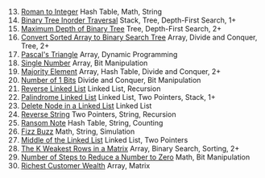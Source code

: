 13. [Roman to Integer](roman-to-integer) Hash Table, Math, String
94. [Binary Tree Inorder Traversal](binary-tree-inorder-traversal) Stack, Tree, Depth-First Search, 1+
104. [Maximum Depth of Binary Tree](maximum-depth-of-binary-tree) Tree, Depth-First Search, 2+
108. [Convert Sorted Array to Binary Search Tree](convert-sorted-array-to-binary-search-tree) Array, Divide and Conquer, Tree, 2+
118. [Pascal's Triangle](pascals-triangle) Array, Dynamic Programming
136. [Single Number](single-number) Array, Bit Manipulation
169. [Majority Element](majority-element) Array, Hash Table, Divide and Conquer, 2+
191. [Number of 1 Bits](number-of-1-bits) Divide and Conquer, Bit Manipulation
206. [Reverse Linked List](reverse-linked-list) Linked List, Recursion
234. [Palindrome Linked List](palindrome-linked-list) Linked List, Two Pointers, Stack, 1+
237. [Delete Node in a Linked List](delete-node-in-a-linked-list) Linked List
344. [Reverse String](reverse-string) Two Pointers, String, Recursion
383. [Ransom Note](ransom-note) Hash Table, String, Counting
412. [Fizz Buzz](fizz-buzz) Math, String, Simulation
876. [Middle of the Linked List](middle-of-the-linked-list) Linked List, Two Pointers
1337. [The K Weakest Rows in a Matrix](the-k-weakest-rows-in-a-matrix) Array, Binary Search, Sorting, 2+
1342. [Number of Steps to Reduce a Number to Zero](number-of-steps-to-reduce-a-number-to-zero) Math, Bit Manipulation
1672. [Richest Customer Wealth](richest-customer-wealth) Array, Matrix
